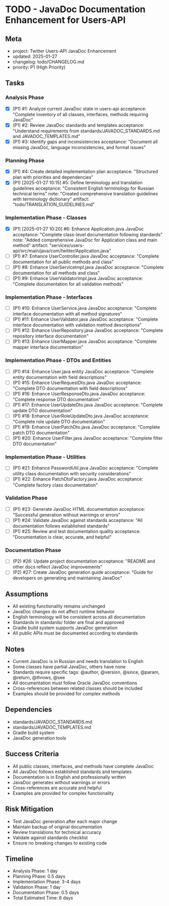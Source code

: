 # TODO - JavaDoc Documentation Enhancement for Users-API

## Meta
- project: Twitter Users-API JavaDoc Enhancement
- updated: 2025-01-27
- changelog: todo/CHANGELOG.md
- priority: P1 (High Priority)

## Tasks

### Analysis Phase
- [x] (P1) #1: Analyze current JavaDoc state in users-api
  acceptance: "Complete inventory of all classes, interfaces, methods requiring JavaDoc"
- [x] (P1) #2: Review JavaDoc standards and templates
  acceptance: "Understand requirements from standards/JAVADOC_STANDARDS.md and JAVADOC_TEMPLATES.md"
- [x] (P1) #3: Identify gaps and inconsistencies
  acceptance: "Document all missing JavaDoc, language inconsistencies, and format issues"

### Planning Phase
- [x] (P1) #4: Create detailed implementation plan
  acceptance: "Structured plan with priorities and dependencies"
- [x] (P1) [2025-01-27 10:15] #5: Define terminology and translation guidelines
  acceptance: "Consistent English terminology for Russian technical terms"
  note: "Created comprehensive translation guidelines with terminology dictionary"
  artifact: "todo/TRANSLATION_GUIDELINES.md"

### Implementation Phase - Classes
- [x] (P1) [2025-01-27 10:20] #6: Enhance Application.java JavaDoc
  acceptance: "Complete class-level documentation following standards"
  note: "Added comprehensive JavaDoc for Application class and main method"
  artifact: "services/users-api/src/main/java/com/twitter/Application.java"
- [ ] (P1) #7: Enhance UserController.java JavaDoc
  acceptance: "Complete documentation for all public methods and class"
- [ ] (P1) #8: Enhance UserServiceImpl.java JavaDoc
  acceptance: "Complete documentation for all methods and class"
- [ ] (P1) #9: Enhance UserValidatorImpl.java JavaDoc
  acceptance: "Complete documentation for all validation methods"

### Implementation Phase - Interfaces
- [ ] (P1) #10: Enhance UserService.java JavaDoc
  acceptance: "Complete interface documentation with all method signatures"
- [ ] (P1) #11: Enhance UserValidator.java JavaDoc
  acceptance: "Complete interface documentation with validation method descriptions"
- [ ] (P1) #12: Enhance UserRepository.java JavaDoc
  acceptance: "Complete repository interface documentation"
- [ ] (P1) #13: Enhance UserMapper.java JavaDoc
  acceptance: "Complete mapper interface documentation"

### Implementation Phase - DTOs and Entities
- [ ] (P1) #14: Enhance User.java entity JavaDoc
  acceptance: "Complete entity documentation with field descriptions"
- [ ] (P1) #15: Enhance UserRequestDto.java JavaDoc
  acceptance: "Complete DTO documentation with field descriptions"
- [ ] (P1) #16: Enhance UserResponseDto.java JavaDoc
  acceptance: "Complete response DTO documentation"
- [ ] (P1) #17: Enhance UserUpdateDto.java JavaDoc
  acceptance: "Complete update DTO documentation"
- [ ] (P1) #18: Enhance UserRoleUpdateDto.java JavaDoc
  acceptance: "Complete role update DTO documentation"
- [ ] (P1) #19: Enhance UserPatchDto.java JavaDoc
  acceptance: "Complete patch DTO documentation"
- [ ] (P1) #20: Enhance UserFilter.java JavaDoc
  acceptance: "Complete filter DTO documentation"

### Implementation Phase - Utilities
- [ ] (P1) #21: Enhance PasswordUtil.java JavaDoc
  acceptance: "Complete utility class documentation with security considerations"
- [ ] (P1) #22: Enhance PatchDtoFactory.java JavaDoc
  acceptance: "Complete factory class documentation"

### Validation Phase
- [ ] (P1) #23: Generate JavaDoc HTML documentation
  acceptance: "Successful generation without warnings or errors"
- [ ] (P1) #24: Validate JavaDoc against standards
  acceptance: "All documentation follows established standards"
- [ ] (P1) #25: Review and test documentation quality
  acceptance: "Documentation is clear, accurate, and helpful"

### Documentation Phase
- [ ] (P2) #26: Update project documentation
  acceptance: "README and other docs reflect JavaDoc improvements"
- [ ] (P2) #27: Create JavaDoc generation guide
  acceptance: "Guide for developers on generating and maintaining JavaDoc"

## Assumptions
- All existing functionality remains unchanged
- JavaDoc changes do not affect runtime behavior
- English terminology will be consistent across all documentation
- Standards in standards/ folder are final and approved
- Gradle build system supports JavaDoc generation
- All public APIs must be documented according to standards

## Notes
- Current JavaDoc is in Russian and needs translation to English
- Some classes have partial JavaDoc, others have none
- Standards require specific tags: @author, @version, @since, @param, @return, @throws, @see
- All documentation must follow Oracle JavaDoc conventions
- Cross-references between related classes should be included
- Examples should be provided for complex methods

## Dependencies
- standards/JAVADOC_STANDARDS.md
- standards/JAVADOC_TEMPLATES.md
- Gradle build system
- JavaDoc generation tools

## Success Criteria
- All public classes, interfaces, and methods have complete JavaDoc
- All JavaDoc follows established standards and templates
- Documentation is in English and professionally written
- JavaDoc generates without warnings or errors
- Cross-references are accurate and helpful
- Examples are provided for complex functionality

## Risk Mitigation
- Test JavaDoc generation after each major change
- Maintain backup of original documentation
- Review translations for technical accuracy
- Validate against standards checklist
- Ensure no breaking changes to existing code

## Timeline
- Analysis Phase: 1 day
- Planning Phase: 0.5 days
- Implementation Phase: 3-4 days
- Validation Phase: 1 day
- Documentation Phase: 0.5 days
- Total Estimated Time: 6 days
